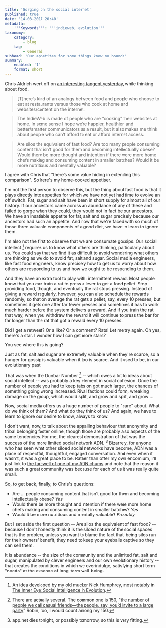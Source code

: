 ```yaml
---
title: 'Gorging on the social internet'
published: true
date: '14-03-2017 20:40'
metadata:
    '''Keywords''': '''indieweb, evolution'''
taxonomy:
    category:
        - blog
    tag:
        - General
subhead: 'Our appetites for some things know no bounds'
summary:
    enabled: '1'
    format: short
---
```


Chris Aldrich went off on [an interesting tangent yesterday](http://boffosocko.com/2017/03/13/a-brief-analogy-of-food-culture-and-the-internet/), while thinking about food.

> [T]here’s kind of an analogy between food and people who choose to eat at restaurants versus those who cook at home and websites/content on the internet.

> The IndieWeb is made of people who are “cooking” their websites at home. In some sense I hope we’re happier, healthier, and better/smarter communicators as a result, but it also makes me think about people who can’t afford to eat or afford internet access.

> Are silos the equivalent of fast food? Are too many people consuming content that isn’t good for them and becoming intellectually obese? Would there be more thought and intention if there were more home chefs making and consuming content in smaller batches? Would it be more nutritious and mentally valuable?

I agree with Chris that "there’s some value hiding in extending this comparison". So here's my home-cooked appetiser.

I'm not the first person to observe this, but the thing about fast food is that it plays directly into appetites for which we have not yet had time to evolve an off switch. Fat, sugar and salt have been in short supply for almost all of our history. If our ancestors came across an abundance of any of these and failed to gorge when they could, they would not in fact be our ancestors. We have an insatiable appetite for fat, salt and sugar precisely because our ancestors had such an appetite. And now that we're faced with so much of those three valuable components of a good diet, we have to learn to ignore them.

I'm also not the first to observe that we are consumate gossips. Our social intellect [^1] requires us to know what others are thinking, particularly about us. You could say that we find it as difficult to avoid wondering what others are thinking as we do to avoid fat, salt and sugar. Social media engineers, like fast food engineers, know precisely how to get us to worry about how others are responding to us and how we ought to be responding to them.

And they have an extra tool to play with: intermittent reward. Most people know that you can train a rat to press a lever to get a food pellet. Stop providing food, though, and eventually the rat stops pressing. Instead of giving a reward regularly, however, you can also schedule the rewards randomly, so that on average the rat gets a pellet, say, every 10 presses, but sometimes it gets one after far fewer presses and sometimes it has to work much harder before the system delivers a reward. And if you train the rat that way, when you withdraw the reward it will continue to press the bar for far longer than the rat that got a reward every 10 presses.

Did I get a retweet? Or a like? Or a comment? Rats! Let me try again. Oh yes, there's a star. I wonder how I can get more stars?

You see where this is going?

Just as fat, salt and sugar are extremely valuable when they're scarce, so a hunger for gossip is valuable when it too is scarce. And it used to be, in our evolutionary past.

That was when the Dunbar Number [^2] -- which owes a lot to ideas about social intellect -- was probably a key element in social cohesion. Once the number of people you had to keep tabs on got much larger, the chances of something going wrong increased. Rival factions could form, wreaking damage on the group, which would split, and grow and split, and grow ...

Now, social media offers us a huge number of people to "care" about. What do we think of them? And what do they think of us? And again, we have to learn to ignore our desire to know, always to know.

I don't want, now, to talk about the appalling behaviour that anonymity and tribal belonging foster online, though those are probably also aspects of the same tendencies. For me, the clearest demonstration of that was the success of the more limited social network ADN. [^3] Bizarrely, for anyone who has seen what other siloed social networks have become, ADN was a place of respectful, thoughtful, engaged conversation. And even when it wasn't, it was a great place to be. Rather than offer my own encomium, I'll just link to [the farewell of one of my ADN chums](https://web.archive.org/web/20170314152220/https://alpha.app.net/la/post/71070130) and note that the reason it was such a great community was because for each of us it was really quite small.

So, to get back, finally, to Chris's questions:
 
* Are ... people consuming content that isn’t good for them and becoming intellectually obese? *Yes* 
* Would there be more thought and intention if there were more home chefs making and consuming content in smaller batches? *Yes*
*  Would it be more nutritious and mentally valuable? *Probably*

But I set aside the first question -- Are silos the equivalent of fast food? -- because I don't honestly think it is the siloed nature of the social spaces that is the problem, unless you want to blame the fact that, being silos run for their owners' benefit, they need to keep your eyeballs captive so they can sell them.

It is abundance -- the size of the community and the unlimited fat, salt and sugar, manipulated by clever engineers and our own evolutionary history -- that creates the conditions in which we overindulge, satisfying short term "needs" at the expense of long-term well-being.

[^1]: An idea developed by my old mucker Nick Humphrey, most notably in [The Inner Eye: Social Intelligence in Evolution](http://amzn.to/2moT4MP). 

[^2]:  There are actually several. The common one is 150, "[the number of people we call casual friends—the people, say, you’d invite to a large party](http://www.newyorker.com/science/maria-konnikova/social-media-affect-math-dunbar-number-friendships)" Robin, too, I would count among my 150.

[^3]: app.net dies tonight, or possibly tomorrow, so this is very fitting.